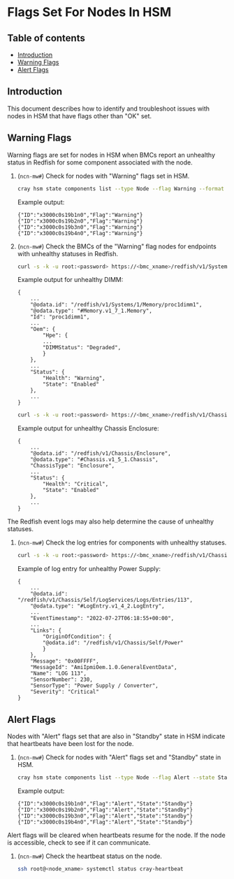 # Flags Set For Nodes In HSM

## Table of contents

- [Introduction](#introduction)
- [Warning Flags](#warning-flags)
- [Alert Flags](#alert-flags)

## Introduction

This document describes how to identify and troubleshoot issues with nodes in HSM that have flags other than "OK" set.

## Warning Flags

Warning flags are set for nodes in HSM when BMCs report an unhealthy status in Redfish for some component associated with the node.

1. (`ncn-mw#`) Check for nodes with "Warning" flags set in HSM.

    ```bash
    cray hsm state components list --type Node --flag Warning --format json | jq '.Components[] | { ID: .ID, Flag: .Flag }' -c | sort -V | jq -c
    ```

    Example output:

    ```text
    {"ID":"x3000c0s19b1n0","Flag":"Warning"}
    {"ID":"x3000c0s19b2n0","Flag":"Warning"}
    {"ID":"x3000c0s19b3n0","Flag":"Warning"}
    {"ID":"x3000c0s19b4n0","Flag":"Warning"}
    ```

1. (`ncn-mw#`) Check the BMCs of the "Warning" flag nodes for endpoints with unhealthy statuses in Redfish.

    ```bash
    curl -s -k -u root:<password> https://<bmc_xname>/redfish/v1/Systems/1/Memory/proc1dimm1 | jq
    ```

    Example output for unhealthy DIMM:

    ```text
    {
        ...
        "@odata.id": "/redfish/v1/Systems/1/Memory/proc1dimm1",
        "@odata.type": "#Memory.v1_7_1.Memory",
        "Id": "proc1dimm1",
        ...
        "Oem": {
            "Hpe": {
            ...
            "DIMMStatus": "Degraded",
            }
        },
        ...
        "Status": {
            "Health": "Warning",
            "State": "Enabled"
        },
        ...
    } 
    ```

    ```bash
    curl -s -k -u root:<password> https://<bmc_xname>/redfish/v1/Chassis/Enclosure | jq
    ```

    Example output for unhealthy Chassis Enclosure:

    ```text
    {
        ...
        "@odata.id": "/redfish/v1/Chassis/Enclosure",
        "@odata.type": "#Chassis.v1_5_1.Chassis",
        "ChassisType": "Enclosure",
        ...
        "Status": {
            "Health": "Critical",
            "State": "Enabled"
        },
        ...
    }
    ```

The Redfish event logs may also help determine the cause of unhealthy statuses.

1. (`ncn-mw#`) Check the log entries for components with unhealthy statuses.

    ```bash
    curl -s -k -u root:<password> https://<bmc_xname>/redfish/v1/Chassis/Self/LogServices/Logs/Entries/<num> | jq
    ```

    Example of log entry for unhealthy Power Supply:

    ```text
    {
        ...
        "@odata.id": "/redfish/v1/Chassis/Self/LogServices/Logs/Entries/113",
        "@odata.type": "#LogEntry.v1_4_2.LogEntry",
        ...
        "EventTimestamp": "2022-07-27T06:18:55+00:00",
        ...
        "Links": {
            "OriginOfCondition": {
            "@odata.id": "/redfish/v1/Chassis/Self/Power"
            }
        },
        "Message": "0x00FFFF",
        "MessageId": "AmiIpmiOem.1.0.GeneralEventData",
        "Name": "LOG 113",
        "SensorNumber": 230,
        "SensorType": "Power Supply / Converter",
        "Severity": "Critical"
    }
    ```

## Alert Flags

Nodes with "Alert" flags set that are also in "Standby" state in HSM indicate that heartbeats have been lost for the node.

1. (`ncn-mw#`) Check for nodes with "Alert" flags set and "Standby" state in HSM.

    ```bash
    cray hsm state components list --type Node --flag Alert --state Standby --format json | jq '.Components[] | { ID: .ID, Flag: .Flag, State: .State }' -c | sort -V | jq -c
    ```

    Example output:

    ```text
    {"ID":"x3000c0s19b1n0","Flag":"Alert","State":"Standby"}
    {"ID":"x3000c0s19b2n0","Flag":"Alert","State":"Standby"}
    {"ID":"x3000c0s19b3n0","Flag":"Alert","State":"Standby"}
    {"ID":"x3000c0s19b4n0","Flag":"Alert","State":"Standby"}
    ```

Alert flags will be cleared when heartbeats resume for the node. If the node is accessible, check to see if it can communicate.

1. (`ncn-mw#`) Check the heartbeat status on the node.

    ```bash
    ssh root@<node_xname> systemctl status cray-heartbeat
    ```
